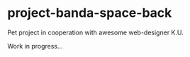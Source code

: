 # project-banda-space-back
Pet project in cooperation with awesome web-designer K.U.

Work in progress...
